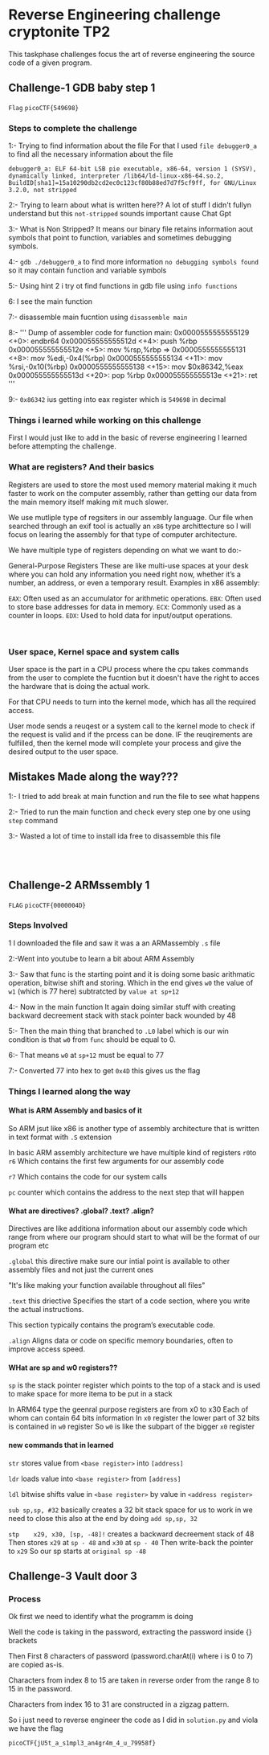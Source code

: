 # Reverse Engineering challenge cryptonite TP2
This taskphase challenges focus the art of reverse engineering the source code of a given program.

## Challenge-1 GDB baby step 1

`Flag` `picoCTF{549698}`

### Steps to complete the challenge
1:- Trying to find information about the file
For that I used `file debugger0_a` to find all the necessary information about the file

    debugger0_a: ELF 64-bit LSB pie executable, x86-64, version 1 (SYSV), dynamically linked, interpreter /lib64/ld-linux-x86-64.so.2, BuildID[sha1]=15a10290db2cd2ec0c123cf80b88ed7d7f5cf9ff, for GNU/Linux 3.2.0, not stripped

2:- Trying to learn about what is written here??
A lot of stuff I didn't fullyn understand but this `not-stripped` sounds important cause Chat Gpt

3:- What is Non Stripped?
It means our binary file retains information aout symbols that point to function, variables and sometimes debugging symbols.

4:- `gdb ./debugger0_a` to find more information
`no debugging symbols found` so it may contain function and variable symbols

5:- Using hint 2 i try ot find functions in gdb file using `info functions`

6: I see the main function

7:- disassemble main fucntion using `disassemble main`

8:- ''' Dump of assembler code for function main:
   0x0000555555555129 <+0>:     endbr64
   0x000055555555512d <+4>:     push   %rbp
   0x000055555555512e <+5>:     mov    %rsp,%rbp
=> 0x0000555555555131 <+8>:     mov    %edi,-0x4(%rbp)
   0x0000555555555134 <+11>:    mov    %rsi,-0x10(%rbp)
   0x0000555555555138 <+15>:    mov    $0x86342,%eax
   0x000055555555513d <+20>:    pop    %rbp
   0x000055555555513e <+21>:    ret '''

9:- `0x86342` ius getting into eax register which is `549698` in decimal

### Things i learned while working on this challenge
First I would just like to add in the basic of reverse engineering I learned before attempting the challenge.

### What are registers? And their basics
Registers are used to store the most used memory material making it much faster to work  on the computer assembly, rather than getting our data from the main memory itself making mit much slower.

We use mutliple type of regsiters in our assembly language. Our file when searched through an exif tool is actually an `x86`  type archittecture so I will focus on learing the assembly for that type of computer architecture.

We have multiple type of registers depending on what we want to do:-

General-Purpose Registers
These are like multi-use spaces at your desk where you can hold any information you need right now, whether it’s a number, an address, or even a temporary result. Examples in x86 assembly:

`EAX`: Often used as an accumulator for arithmetic operations.
`EBX`: Often used to store base addresses for data in memory.
`ECX`: Commonly used as a counter in loops.
`EDX`: Used to hold data for input/output operations.

<br>

### User space, Kernel space and system calls
User space is the part in a CPU process where the cpu takes commands from the user to complete the fucntion but it doesn't have the right to acces the hardware that is doing the actual work.

For that CPU needs to turn into the kernel mode, which has all the required access. 

User mode sends a reuqest or a system call to the kernel mode to check if the request is valid and if the prcess can be done. IF the reuqirements are fulfilled, then the kernel mode will complete your process and give the desired output to the user space.

## Mistakes Made along the way???
1:- I tried to add break at main function and run the file to see what happens

2:- Tried to run the main function and check every step one by one using `step` command

3:- Wasted a lot of time to install ida free to disassemble this file

<br><br>

## Challenge-2 ARMssembly 1

`FLAG` `picoCTF{0000004D}`

### Steps Involved
1 I downloaded the file and saw it was a an ARMassembly `.s` file

2:-Went into youtube to learn a bit about ARM Assembly

3:- Saw that func is the starting point and it is doing some basic arithmatic operation, bitwise shift and storing. Which in the end gives `w0` the value of `w1` (which is 77 here) subtratcted by `value at sp+12`

4:- Now in the main function It again doing similar stuff with creating backward decreement stack with stack pointer back wounded by 48

5:- Then the main thing that branched to `.L0` label which is our win condition is that `w0` from `func` should be equal to 0.

6:- That means `w0` at `sp+12` must be equal to 77

7:- Converted 77 into hex to get `0x4D` this gives us the flag
<br>

### Things I learned along the way

#### What is ARM Assembly and basics of it
So ARM jsut like x86 is another type of assembly architecture that is written in text format with `.S` extension

In basic ARM assembly architecture we have multiple kind of registers
`r0`to `r6`
Which contains the first few arguments for our assembly code

`r7` Which contains the code for our system calls

`pc` counter which contains the address to the next step that will happen

#### What are directives? .global? .text? .align?
Directives are like additiona information about our assembly code which range from where our program should start  to what will be the format of our program etc

`.global` this directive make sure our intial point is available to other assembly files and not just the current ones

"It's like making your function available throughout all files"

`.text` this driective Specifies the start of a code section, where you write the actual instructions.

This section typically contains the program’s executable code.

`.align` Aligns data or code on specific memory boundaries, often to improve access speed.

#### WHat are sp and w0 registers??
`sp` is the stack pointer register which points to the top of a stack and is used to make space for more itema to be put in a stack

In ARM64 type the geenral purpose registers are from x0 to x30
Each of whom can contain 64 bits information
In `x0` register the lower part of 32 bits is contained in `w0` register
So `w0` is like the subpart of the bigger `x0` register

#### new commands that in learned
`str` stores value from `<base register>` into `[address]`

`ldr` loads value into `<base register>` from `[address]`

`ldl` bitwise shifts value in `<base register>` by value in `<address register>`

`sub sp,sp, #32` basically creates a 32 bit stack space for us to work in
we need to close this also at the end by doing `add sp,sp, 32`

`stp	x29, x30, [sp, -48]!` creates a backward decreement stack of 48
Then stores `x29` at `sp - 48` and `x30` at `sp - 40`
Then write-back the pointer to `x29`
So our sp starts at `original sp -48`

## Challenge-3 Vault door 3

### Process
Ok first we need to identify what the programm is doing

Well the code is taking in the password, extracting the password inside {} brackets

 Then 
 First 8 characters of password (password.charAt(i) where i is 0 to 7) are copied as-is.

Characters from index 8 to 15 are taken in reverse order from the range 8 to 15 in the password.

Characters from index 16 to 31 are constructed in a zigzag pattern.

So i just need to reverse engineer the code as I did in `solution.py` and viola we have the flag

`picoCTF{jU5t_a_s1mpl3_an4gr4m_4_u_79958f}`